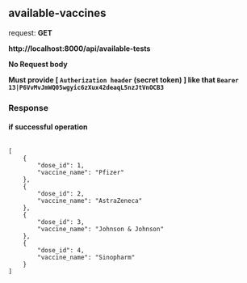 ## available-vaccines

request: <strong> GET </strong>


<strong>
   http://localhost:8000/api/available-tests
</strong>

<strong> No Request body </strong>


<strong> Must provide [ <code>Autherization header</code> (secret token) ] like that <code>Bearer 13|P6VvMvJmWQ05wgyic6zXux42deaqL5nzJtVnOCB3</code> </strong>

### Response 
#### if successful operation
<pre>
<code>
[
    {
        "dose_id": 1,
        "vaccine_name": "Pfizer"
    },
    {
        "dose_id": 2,
        "vaccine_name": "AstraZeneca"
    },
    {
        "dose_id": 3,
        "vaccine_name": "Johnson & Johnson"
    },
    {
        "dose_id": 4,
        "vaccine_name": "Sinopharm"
    }
]
</code>
</pre>
